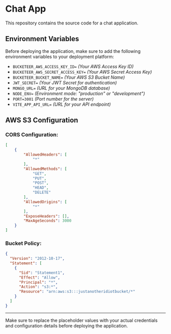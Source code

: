 # Chat App

This repository contains the source code for a chat application.

## Environment Variables

Before deploying the application, make sure to add the following environment variables to your deployment platform:

- `BUCKETEER_AWS_ACCESS_KEY_ID=` _(Your AWS Access Key ID)_
- `BUCKETEER_AWS_SECRET_ACCESS_KEY=` _(Your AWS Secret Access Key)_
- `BUCKETEER_BUCKET_NAME=` _(Your AWS S3 Bucket Name)_
- `JWT_SECRET=` _(Your JWT Secret for authentication)_
- `MONGO_URL=` _(URL for your MongoDB database)_
- `NODE_ENV=` _(Environment mode: "production" or "development")_
- `PORT=3001` _(Port number for the server)_
- `VITE_APP_API_URL=` _(URL for your API endpoint)_

## AWS S3 Configuration

### CORS Configuration:

```json
[
    {
        "AllowedHeaders": [
            "*"
        ],
        "AllowedMethods": [
            "GET",
            "PUT",
            "POST",
            "HEAD",
            "DELETE"
        ],
        "AllowedOrigins": [
            "*"
        ],
        "ExposeHeaders": [],
        "MaxAgeSeconds": 3000
    }
]
```

### Bucket Policy:

```json
{
  "Version": "2012-10-17",
  "Statement": [
    {
      "Sid": "Statement1",
      "Effect": "Allow",
      "Principal": "*",
      "Action": "s3:*",
      "Resource": "arn:aws:s3:::justanotheridiotbucket/*"
    }
  ]
}
```

---

Make sure to replace the placeholder values with your actual credentials and configuration details before deploying the application.
